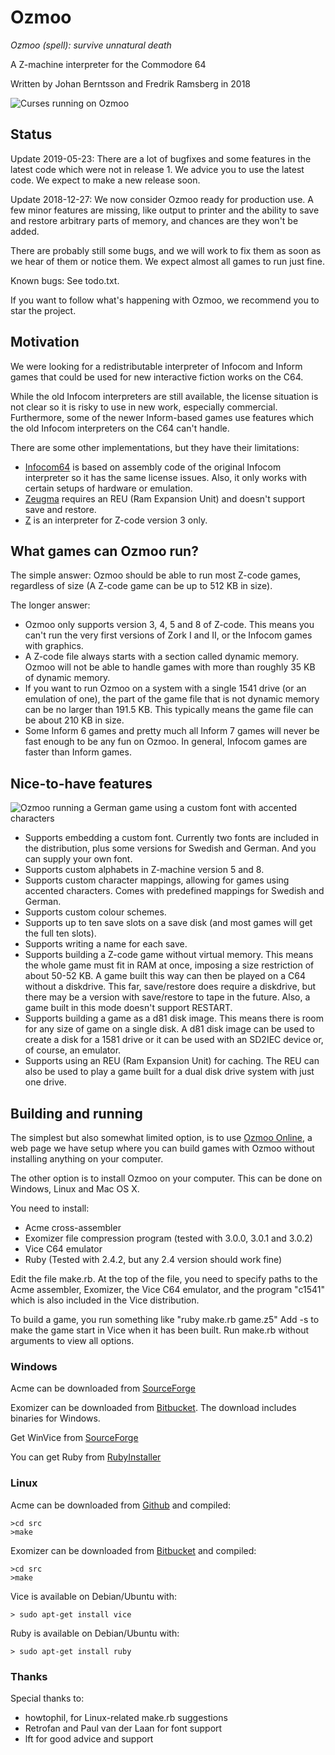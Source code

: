 # Ozmoo

*Ozmoo (spell): survive unnatural death*

A Z-machine interpreter for the Commodore 64 

Written by Johan Berntsson and Fredrik Ramsberg in 2018

![Curses running on Ozmoo](https://github.com/johanberntsson/ozmoo/blob/master/screenshots/minizork.png)


## Status

Update 2019-05-23: There are a lot of bugfixes and some features in the latest code which were not in release 1. We advice you to use the latest code. We expect to make a new release soon.

Update 2018-12-27: We now consider Ozmoo ready for production use. A few minor features are missing, like output to printer and the ability to save and restore arbitrary parts of memory, and chances are they won't be added. 

There are probably still some bugs, and we will work to fix them as soon as we hear of them or notice them. We expect almost all games to run just fine.

Known bugs: See todo.txt.

If you want to follow what's happening with Ozmoo, we recommend you to star the project.

## Motivation

We were looking for a redistributable interpreter of Infocom and Inform games that could be used for new interactive fiction works on the C64.

While the old Infocom interpreters are still available, the license situation is not clear so it is risky to use in new work, especially commercial. Furthermore, some of the newer Inform-based games use features which the old Infocom interpreters on the C64 can't handle.

There are some other implementations, but they have their limitations:
* [Infocom64](https://github.com/christopherkobayashi/infocom64) is based on assembly code of the original Infocom interpreter so it has the same license issues. Also, it only works with certain setups of hardware or emulation.
* [Zeugma](https://www.linusakesson.net/software/zeugma/index.php) requires an REU (Ram Expansion Unit) and doesn't support save and restore.
* [Z](http://petsd.net/petfood.php?lang=en) is an interpreter for Z-code version 3 only.

## What games can Ozmoo run?

The simple answer: Ozmoo should be able to run most Z-code games, regardless of size (A Z-code game can be up to 512 KB in size).

The longer answer:
* Ozmoo only supports version 3, 4, 5 and 8 of Z-code. This means you can't run the very first versions of Zork I and II, or the Infocom games with graphics.
* A Z-code file always starts with a section called dynamic memory. Ozmoo will not be able to handle games with more than roughly 35 KB of dynamic memory.
* If you want to run Ozmoo on a system with a single 1541 drive (or an emulation of one), the part of the game file that is not dynamic memory can be no larger than 191.5 KB. This typically means the game file can be about 210 KB in size.
* Some Inform 6 games and pretty much all Inform 7 games will never be fast enough to be any fun on Ozmoo. In general, Infocom games are faster than Inform games.

## Nice-to-have features

![Ozmoo running a German game using a custom font with accented characters](https://github.com/johanberntsson/ozmoo/blob/master/screenshots/germangame.png)

* Supports embedding a custom font. Currently two fonts are included in the distribution, plus some versions for Swedish and German. And you can supply your own font.
* Supports custom alphabets in Z-machine version 5 and 8.
* Supports custom character mappings, allowing for games using accented characters. Comes with predefined mappings for Swedish and German.
* Supports custom colour schemes.
* Supports up to ten save slots on a save disk (and most games will get the full ten slots).
* Supports writing a name for each save.
* Supports building a Z-code game without virtual memory. This means the whole game must fit in RAM at once, imposing a size restriction of about 50-52 KB. A game built this way can then be played on a C64 without a diskdrive. This far, save/restore does require a diskdrive, but there may be a version with save/restore to tape in the future. Also, a game built in this mode doesn't support RESTART.
* Supports building a game as a d81 disk image. This means there is room for any size of game on a single disk. A d81 disk image can be used to create a disk for a 1581 drive or it can be used with an SD2IEC device or, of course, an emulator.
* Supports using an REU (Ram Expansion Unit) for caching. The REU can also be used to play a game built for a dual disk drive system with just one drive.

## Building and running

The simplest but also somewhat limited option, is to use [Ozmoo Online](http://microheaven.com/ozmooonline/), a web page we have setup where you can build games with Ozmoo without installing anything on your computer.

The other option is to install Ozmoo on your computer. This can be done on Windows, Linux and Mac OS X.

You need to install:
* Acme cross-assembler
* Exomizer file compression program (tested with 3.0.0, 3.0.1 and 3.0.2)
* Vice C64 emulator
* Ruby (Tested with 2.4.2, but any 2.4 version should work fine)

Edit the file make.rb. At the top of the file, you need to specify paths to the Acme assembler, Exomizer, the Vice C64 emulator, and the program "c1541" which is also included in the Vice distribution.

To build a game, you run something like "ruby make.rb game.z5" Add -s to make the game start in Vice when it has been built. Run make.rb without arguments to view all options.

### Windows

Acme can be downloaded from [SourceForge](https://sourceforge.net/projects/acme-crossass/)

Exomizer can be downloaded from [Bitbucket](https://bitbucket.org/magli143/exomizer/wiki/browse/downloads). The download includes binaries for Windows.

Get WinVice from [SourceForge](http://vice-emu.sourceforge.net/windows.html)

You can get Ruby from [RubyInstaller](https://rubyinstaller.org/)

### Linux

Acme can be downloaded from [Github](https://github.com/meonwax/acme) and compiled:

    >cd src
    >make

Exomizer can be downloaded from [Bitbucket](https://bitbucket.org/magli143/exomizer/wiki/Home) and compiled:

    >cd src
    >make

Vice is available on Debian/Ubuntu with:

    > sudo apt-get install vice


Ruby is available on Debian/Ubuntu with:

    > sudo apt-get install ruby

### Thanks

Special thanks to:
* howtophil, for Linux-related make.rb suggestions
* Retrofan and Paul van der Laan for font support
* lft for good advice and support
